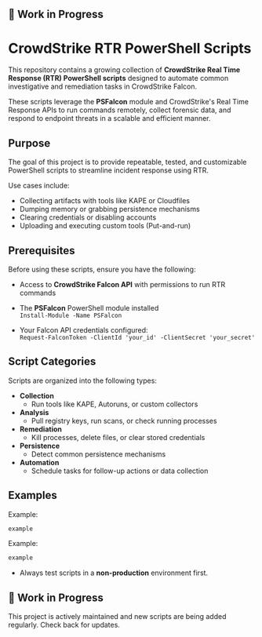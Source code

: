 
## 🚧 Work in Progress
# CrowdStrike RTR PowerShell Scripts

This repository contains a growing collection of **CrowdStrike Real Time Response (RTR) PowerShell scripts** designed to automate common investigative and remediation tasks in CrowdStrike Falcon.

These scripts leverage the **PSFalcon** module and CrowdStrike's Real Time Response APIs to run commands remotely, collect forensic data, and respond to endpoint threats in a scalable and efficient manner.

## Purpose

The goal of this project is to provide repeatable, tested, and customizable PowerShell scripts to streamline incident response using RTR.

Use cases include:

- Collecting artifacts with tools like KAPE or Cloudfiles
- Dumping memory or grabbing persistence mechanisms
- Clearing credentials or disabling accounts
- Uploading and executing custom tools (Put-and-run)

## Prerequisites

Before using these scripts, ensure you have the following:

- Access to **CrowdStrike Falcon API** with permissions to run RTR commands
- The **PSFalcon** PowerShell module installed  
  `Install-Module -Name PSFalcon`

- Your Falcon API credentials configured:  
  `Request-FalconToken -ClientId 'your_id' -ClientSecret 'your_secret'`

## Script Categories

Scripts are organized into the following types:

- **Collection**
  - Run tools like KAPE, Autoruns, or custom collectors
- **Analysis**
  - Pull registry keys, run scans, or check running processes
- **Remediation**
  - Kill processes, delete files, or clear stored credentials
- **Persistence**
  - Detect common persistence mechanisms
- **Automation**
  - Schedule tasks for follow-up actions or data collection

## Examples

Example:

```powershell
example
```

Example: 

```powershell
example
```


- Always test scripts in a **non-production** environment first.

## 🚧 Work in Progress

This project is actively maintained and new scripts are being added regularly. Check back for updates.
